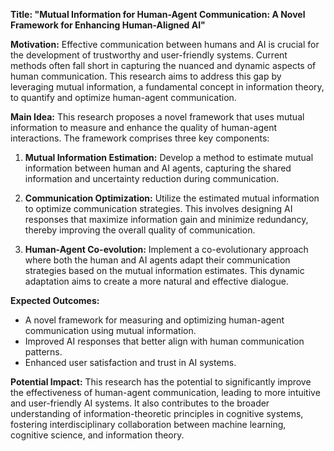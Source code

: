 **Title: "Mutual Information for Human-Agent Communication: A Novel Framework for Enhancing Human-Aligned AI"**

**Motivation:**
Effective communication between humans and AI is crucial for the development of trustworthy and user-friendly systems. Current methods often fall short in capturing the nuanced and dynamic aspects of human communication. This research aims to address this gap by leveraging mutual information, a fundamental concept in information theory, to quantify and optimize human-agent communication.

**Main Idea:**
This research proposes a novel framework that uses mutual information to measure and enhance the quality of human-agent interactions. The framework comprises three key components:

1. **Mutual Information Estimation:** Develop a method to estimate mutual information between human and AI agents, capturing the shared information and uncertainty reduction during communication.

2. **Communication Optimization:** Utilize the estimated mutual information to optimize communication strategies. This involves designing AI responses that maximize information gain and minimize redundancy, thereby improving the overall quality of communication.

3. **Human-Agent Co-evolution:** Implement a co-evolutionary approach where both the human and AI agents adapt their communication strategies based on the mutual information estimates. This dynamic adaptation aims to create a more natural and effective dialogue.

**Expected Outcomes:**
- A novel framework for measuring and optimizing human-agent communication using mutual information.
- Improved AI responses that better align with human communication patterns.
- Enhanced user satisfaction and trust in AI systems.

**Potential Impact:**
This research has the potential to significantly improve the effectiveness of human-agent communication, leading to more intuitive and user-friendly AI systems. It also contributes to the broader understanding of information-theoretic principles in cognitive systems, fostering interdisciplinary collaboration between machine learning, cognitive science, and information theory.